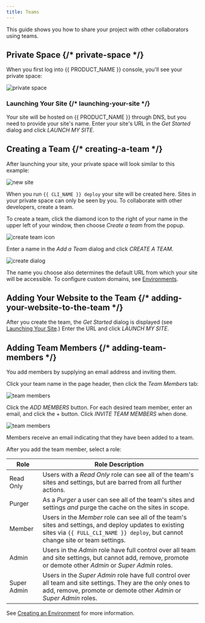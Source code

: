 ```yaml
---
title: Teams
---
```


This guide shows you how to share your project with other collaborators using teams.

## Private Space {/* private-space */}

When you first log into {{ PRODUCT_NAME }} console, you'll see your private space:

![private space](/images/deploying/private_space.png)

### Launching Your Site {/* launching-your-site */}

Your site will be hosted on {{ PRODUCT_NAME }} through DNS, but you need to provide your site's name. Enter your site's URL in the _Get Started_ dialog and click _LAUNCH MY SITE_.

## Creating a Team {/* creating-a-team */}

After launching your site, your private space will look similar to this example:

![new site](/images/teams/new-site.png)

When you run `{{ CLI_NAME }} deploy` your site will be created here. Sites in your private space can only be seen by you. To collaborate with other developers, create a team.

To create a team, click the diamond icon to the right of your name in the upper left of your window, then choose _Create a team_ from the popup.

![create team icon](/images/teams/create-team-icon.png?width=300)

Enter a name in the _Add a Team_ dialog and click _CREATE A TEAM_.

![create dialog](/images/teams/create_dialog.png)

The name you choose also determines the default URL from which your site will be accessible. To configure custom domains, see [Environments](environments).

## Adding Your Website to the Team {/* adding-your-website-to-the-team */}

After you create the team, the _Get Started_ dialog is displayed (see [Launching Your Site](#launching-your-site).) Enter the URL and click _LAUNCH MY SITE_.

## Adding Team Members {/* adding-team-members */}

You add members by supplying an email address and inviting them.

Click your team name in the page header, then click the _Team Members_ tab:

![team members](/images/teams/members.png)

Click the _ADD MEMBERS_ button. For each desired team member, enter an email, and click the + button. Click _INVITE TEAM MEMBERS_ when done.

![team members](/images/teams/add-members-dlg.png)

Members receive an email indicating that they have been added to a team.

After you add the team member, select a role:

| Role        | Role Description                                                                                                                                                                         |
| ----------- | ---------------------------------------------------------------------------------------------------------------------------------------------------------------------------------------- |
| Read Only   | Users with a _Read Only_ role can see all of the team's sites and settings, but are barred from all further actions.                                                                     |
| Purger      | As a _Purger_ a user can see all of the team's sites and settings _and_ purge the cache on the sites in scope.                                                                           |
| Member      | Users in the _Member_ role can see all of the team's sites and settings, and deploy updates to existing sites via `{{ FULL_CLI_NAME }} deploy`, but cannot change site or team settings. |
| Admin       | Users in the _Admin_ role have full control over all team and site settings, but cannot add, remove, promote or demote other _Admin_ or _Super Admin_ roles.                             |
| Super Admin | Users in the _Super Admin_ role have full control over all team and site settings. They are the only ones to add, remove, promote or demote other _Admin_ or _Super Admin_ roles.        |

See [Creating an Environment](environments#creating-an-environment) for more information.
